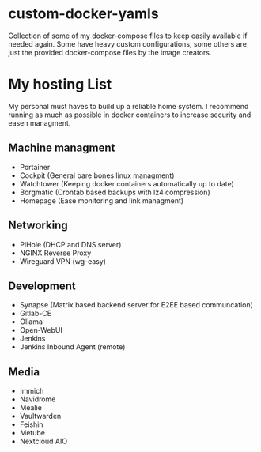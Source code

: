 # custom-docker-yamls
Collection of some of my docker-compose files to keep easily available if needed again. Some have heavy custom configurations, some others are just the provided docker-compose files by the image creators.

# My hosting List
My personal must haves to build up a reliable home system. I recommend running as much as possible in docker containers to increase security and easen managment.

## Machine managment
- Portainer
- Cockpit (General bare bones linux managment)
- Watchtower (Keeping docker containers automatically up to date)
- Borgmatic (Crontab based backups with lz4 compression)
- Homepage (Ease monitoring and link managment)

## Networking
- PiHole (DHCP and DNS server)
- NGINX Reverse Proxy
- Wireguard VPN (wg-easy)

## Development
- Synapse (Matrix based backend server for E2EE based communcation)
- Gitlab-CE
- Ollama
- Open-WebUI
- Jenkins
- Jenkins Inbound Agent (remote)

## Media
- Immich
- Navidrome
- Mealie
- Vaultwarden
- Feishin
- Metube
- Nextcloud AIO